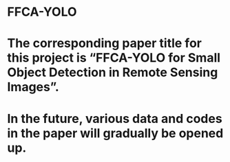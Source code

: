 # FFCA-YOLO
# The corresponding paper title for this project is “FFCA-YOLO for Small Object Detection in Remote Sensing Images”.
# In the future, various data and codes in the paper will gradually be opened up.
